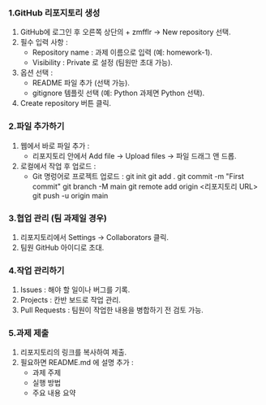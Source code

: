 ### 1.GitHub 리포지토리 생성
1. GitHub에 로그인 후 오른쪽 상단의 + zmfflr -> New repository 선택.
2. 필수 입력 사항 :
    - Repository name : 과제 이름으로 입력 (예: homework-1).
    - Visibility : Private 로 설정 (팀원만 초대 가능).
3. 옵션 선택 :
    - README 파일 추가 (선택 가능).
    - gitignore 템플릿 선택 (예: Python 과제면 Python 선택).
4. Create repository 버튼 클릭.

### 2.파일 추가하기
1. 웹에서 바로 파일 추가 :
    - 리포지토리 안에서 Add file -> Upload files -> 파일 드래그 앤 드롭.
2. 로컬에서 작업 후 업로드 :
    - Git 명렁어로 프로젝트 업로드 :
git init
git add .
git commit -m "First commit"
git branch -M main
git remote add origin <리포지토리 URL>
git push -u origin main

### 3.협업 관리 (팀 과제일 경우)
1. 리포지토리에서 Settings -> Collaborators 클릭.
2. 팀원 GitHub 아이디로 초대.

### 4.작업 관리하기
1. Issues : 해야 할 일이나 버그를 기록.
2. Projects : 칸반 보드로 작업 관리.
3. Pull Requests : 팀원이 작업한 내용을 병합하기 전 검토 가능.

### 5.과제 제출
1. 리포지토리의 링크를 복사하여 제출.
2. 필요하면 README.md 에 설명 추가 :
    - 과제 주제
    - 실행 방법
    - 주요 내용 요약



